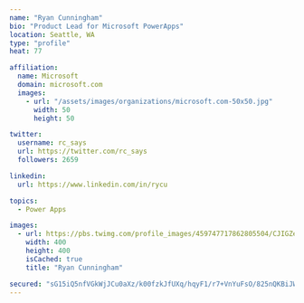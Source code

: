 ```yaml
---
name: "Ryan Cunningham"
bio: "Product Lead for Microsoft PowerApps"
location: Seattle, WA
type: "profile"
heat: 77

affiliation:
  name: Microsoft
  domain: microsoft.com
  images:
    - url: "/assets/images/organizations/microsoft.com-50x50.jpg"
      width: 50
      height: 50

twitter:
  username: rc_says
  url: https://twitter.com/rc_says
  followers: 2659

linkedin:
  url: https://www.linkedin.com/in/rycu

topics:
  - Power Apps

images:
  - url: https://pbs.twimg.com/profile_images/459747717862805504/CJIGZejd_400x400.png
    width: 400
    height: 400
    isCached: true
    title: "Ryan Cunningham"

secured: "sG15iQ5nfVGkWjJCu0aXz/k00fzkJfUXq/hqyF1/r7+VnYuFsO/825nQKBiJWowfgy5rK2xuvQJpl2QhlKuY5fvQMHc2VszWqwxeC/gePiX9HGfTcGSzaLYDWZV8TtXpvyD2hkor2l7kIzGaPJP8MOdh7/730AXGuroBzgLHdLupFr9/CiViIbPlYGHtUtjoxQ89CZFJApgoFLTe63/ySFSLwnoSRZSrndwHEavjX5i69PLXTOh+uOd0xEn+4qpFZJ+ESKCKKNzm/rELFa2Yq3cCGmFbHFFzt4HXcZEn3WVhH0GnhXBeqctjkvsI1fxuHl+leU+aft3YGYATYqKjOZLTB71Vj3vTMaWNueuQXuHfpA7nNqPFzMKBHL4rekLkpNtE7Ka/l96SXEk10D/2b+6DxJXmJiFIfFItIDGTmBA=;wgWCOUWXYgWzx1Y4gSwfxg=="
---
```


